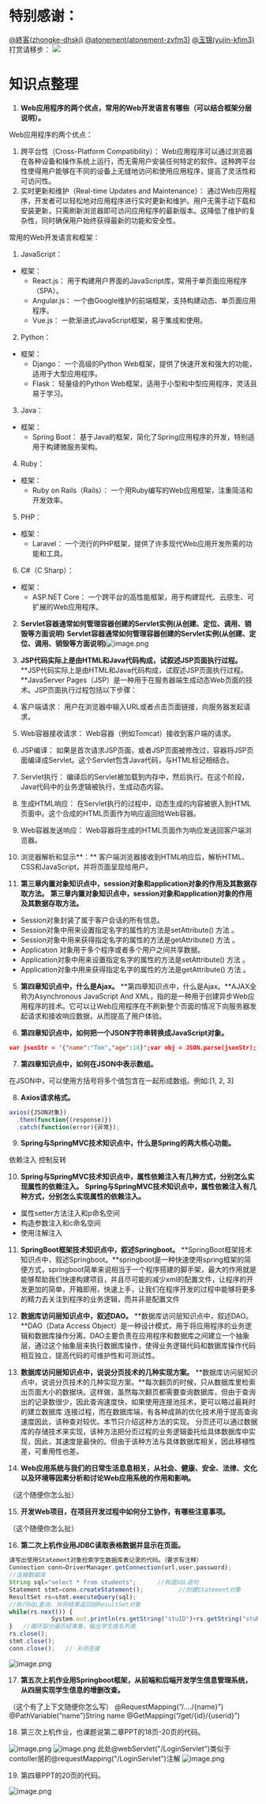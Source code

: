 
# 特别感谢：
[@終客(zhongke-dhskj)](/zhongke-dhskj)
[@atonement(atonement-zvfm3)](/atonement-zvfm3)
[@玉锦(yujin-kfim3)](/yujin-kfim3)
打赏请移步：
![](./resources/img/b2de0a08-e2c3-447c-a964-5c6d7ea2b101.png)

# 知识点整理

1. **Web应用程序的两个优点，常用的Web开发语言有哪些（可以结合框架分层说明）。**

Web应用程序的两个优点：

1.  跨平台性（Cross-Platform Compatibility）： Web应用程序可以通过浏览器在各种设备和操作系统上运行，而无需用户安装任何特定的软件。这种跨平台性使得用户能够在不同的设备上无缝地访问和使用应用程序，提高了灵活性和可访问性。 
2.  实时更新和维护（Real-time Updates and Maintenance）： 通过Web应用程序，开发者可以轻松地对应用程序进行实时更新和维护。用户无需手动下载和安装更新，只需刷新浏览器即可访问应用程序的最新版本。这降低了维护的复杂性，同时确保用户始终获得最新的功能和安全性。 

常用的Web开发语言和框架：

1.  JavaScript： 
   - 框架： 
      - React.js： 用于构建用户界面的JavaScript库，常用于单页面应用程序（SPA）。
      - Angular.js： 一个由Google维护的前端框架，支持构建动态、单页面应用程序。
      - Vue.js： 一款渐进式JavaScript框架，易于集成和使用。
2.  Python： 
   - 框架： 
      - Django： 一个高级的Python Web框架，提供了快速开发和强大的功能，适用于大型应用程序。
      - Flask： 轻量级的Python Web框架，适用于小型和中型应用程序，灵活且易于学习。
3.  Java： 
   - 框架： 
      - Spring Boot： 基于Java的框架，简化了Spring应用程序的开发，特别适用于构建微服务架构。
4.  Ruby： 
   - 框架： 
      - Ruby on Rails（Rails）： 一个用Ruby编写的Web应用框架，注重简洁和开发效率。
5.  PHP： 
   - 框架： 
      - Laravel： 一个流行的PHP框架，提供了许多现代Web应用开发所需的功能和工具。
6.  C#（C Sharp）： 
   - 框架： 
      - ASP.NET Core： 一个跨平台的高性能框架，用于构建现代、云原生、可扩展的Web应用程序。

2. **Servlet容器通常如何管理容器创建的Servlet实例(从创建、定位、调用、销毁等方面说明)**
**Servlet容器通常如何管理容器创建的Servlet实例(从创建、定位、调用、销毁等方面说明)**![image.png](./resources/img/2c0fc967-d732-4f48-acbf-7e41f53bf98f.png)

3. **JSP代码实际上是由HTML和Java代码构成，试叙述JSP页面执行过程。**
**JSP代码实际上是由HTML和Java代码构成，试叙述JSP页面执行过程。**JavaServer Pages（JSP）是一种用于在服务器端生成动态Web页面的技术。JSP页面执行过程包括以下步骤：

1.  客户端请求： 用户在浏览器中输入URL或者点击页面链接，向服务器发起请求。 
2.  Web容器接收请求： Web容器（例如Tomcat）接收到客户端的请求。 
3.  JSP编译： 如果是首次请求JSP页面，或者JSP页面被修改过，容器将JSP页面编译成Servlet。这个Servlet包含Java代码，与HTML标记相结合。 
4.  Servlet执行： 编译后的Servlet被加载到内存中，然后执行。在这个阶段，Java代码中的业务逻辑被执行，生成动态内容。 
5.  生成HTML响应： 在Servlet执行的过程中，动态生成的内容被嵌入到HTML页面中。这个合成的HTML页面作为响应返回给Web容器。 
6.  Web容器发送响应： Web容器将生成的HTML页面作为响应发送回客户端浏览器。 
7.  浏览器解析和显示**：** 客户端浏览器接收到HTML响应后，解析HTML、CSS和JavaScript，并将页面呈现给用户。 

4. **第三章内置对象知识点中，session对象和application对象的作用及其数据存取方法。**
**第三章内置对象知识点中，session对象和application对象的作用及其数据存取方法。**
- Session对象封装了属于客户会话的所有信息。
- Session对象中用来设置指定名字的属性的方法是setAttribute() 方法  。 
- Session对象中用来获得指定名字的属性的方法是getAttribute() 方法  。 
- Application 对象用于多个程序或者多个用户之间共享数据。 
- Application对象中用来设置指定名字的属性的方法是setAttribute() 方法  。 
- Application对象中用来获得指定名字的属性的方法是getAttribute() 方法  。 
5. **第四章知识点中，什么是Ajax。**
**第四章知识点中，什么是Ajax。**AJAX全称为Asynchronous JavaScript And XML，指的是一种用于创建异步Web应用程序的技术。它可以让Web应用程序在不刷新整个页面的情况下向服务器发起请求和接收响应数据，从而提高了用户体验。

6. **第四章知识点中，如何把一个JSON字符串转换成JavaScript对象。**
```json
var jsonStr = '{"name":"Tom","age":18}';var obj = JSON.parse(jsonStr);
```

7. **第四章知识点中，如何在JSON中表示数组。**

在JSON中，可以使用方括号将多个值包含在一起形成数组。例如:[1, 2, 3]

8. **Axios请求格式。**
```javascript
axios({JSON对象})
  .then(function{(response)})
  .catch(function(error){异常});
```

9. **Spring与SpringMVC技术知识点中，什么是Spring的两大核心功能。**

依赖注入 控制反转

10. **Spring与SpringMVC技术知识点中，属性依赖注入有几种方式，分别怎么实现属性的依赖注入。**
**Spring与SpringMVC技术知识点中，属性依赖注入有几种方式，分别怎么实现属性的依赖注入。**
- 属性setter方法注入和p命名空间
- 构造参数注入和c命名空间
- 使用注解注入
11. **SpringBoot框架技术知识点中，叙述Springboot。**
**SpringBoot框架技术知识点中，叙述Springboot。**springboot是一种快速使用spring框架的简便方式，springboot简单来说相当于一个程序搭建的脚手架，最大的作用就是能够帮助我们快速构建项目，并且尽可能的减少xml的配置文件，让程序的开发更加的简单，开箱即用，快速上手，让我们在程序开发的过程中能够将更多的精力去关注到程序的业务逻辑，而并非是配置文件

12. **数据库访问层知识点中，叙述DAO。**
**数据库访问层知识点中，叙述DAO。**DAO（Data Access Object）是一种设计模式，用于将应用程序的业务逻辑和数据库操作分离。DAO主要负责在应用程序和数据库之间建立一个抽象层，通过这个抽象层来执行数据库操作，使得业务逻辑代码和数据库操作代码相互独立，提高代码的可维护性和可测试性。

13. **数据库访问层知识点中，说说分页技术的几种实现方案。**
**数据库访问层知识点中，说说分页技术的几种实现方案。**每次翻页的时候，只从数据库里检索出页面大小的数据块。这样做，虽然每次翻页都需要查询数据库，但由于查询出的记录数很少，因此查询速度快，如果使用连接池技术，更可以略过最耗时的建立数据库
连接过程，而在数据库端，有各种成熟的优化技术用于提高查询速度因此，该种查对较优。本节只介绍这种方法的实现。
分页还可以通过数据库的存储技术来实现，该种方法把分页过程的业务逻辑委托给具体数据库中实现，因此，其速度是最快的。但由于该种方法与具体数据库相关，因此移植性差，可重用性也差。

14. **Web应用系统与我们的日常生活息息相关，从社会、健康、安全、法律、文化以及环境等因素分析和讨论Web应用系统的作用和影响。**

（这个随便你怎么扯）

15. **开发Web项目，在项目开发过程中如何分工协作，有哪些注意事项。**

（这个随便你怎么扯）

16. **第二次上机作业用JDBC读取表格数据并显示在页面。**
```javascript
请写出使用Statement对象检索学生数据库表记录的代码。（要求有注释）
Connection conn=DriverManager.getConnection(url,user,password); 
//连接数据库
String sql="select * from students";      //构造SQL语句
Statement stmt=conn.createStatement();          //创建Statement对象
ResultSet rs=stmt.executeQuery(sql);    
//执行SQL查询，并将结果返回给ResultSet对象
while(rs.next()) {
            System.out.println(rs.getString("stuID")+rs.getString("stuName"))
}	//循环部分遍历结果集，输出学生姓名列表
rs.close();
stmt.close();
conn.close();   // 关闭连接
```
![image.png](./resources/img/9238417d-d11d-477c-8b8e-21139e066889.png)

17. **第五次上机作业用Springboot框架，从前端和后端开发学生信息管理系统，从四层实现学生信息的增删改查。**

（这个有了上下文随便你怎么写）
@RequestMapping(“/..../{name}”)
@PathVariable(“name”)String name
@GetMapping(“/get/{id}/{userid}”)

18. 第三次上机作业，也课题说第二章PPT的18页-20页的代码。

![image.png](./resources/img/e9acf39d-2542-4f91-9675-3b2175633856.png)
![image.png](./resources/img/4a00d7ff-eb01-4f0e-ab8a-51512d254841.png)
此处@webServlet("/LoginServlet")类似于contoller层的@requestMapping("/LoginServlet")注解
![image.png](./resources/img/0763d3e1-a1d2-4ab3-a458-df37b45c0730.png)

19. 第四章PPT的20页的代码。

![image.png](./resources/img/19fe21d6-2bf6-4a77-a423-9e85ca1a4373.png)
